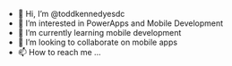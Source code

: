 - 👋 Hi, I’m @toddkennedyesdc
- 👀 I’m interested in PowerApps and Mobile Development
- 🌱 I’m currently learning mobile development
- 💞️ I’m looking to collaborate on mobile apps
- 📫 How to reach me ...

<!---
toddkennedyesdc/toddkennedyesdc is a ✨ special ✨ repository because its `README.md` (this file) appears on your GitHub profile.
You can click the Preview link to take a look at your changes.
--->
